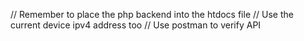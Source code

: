 // Remember to place the php backend into the htdocs file
// Use the current device ipv4 address too
// Use postman to verify API
